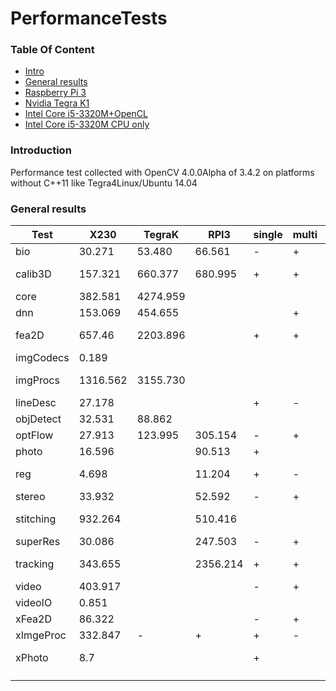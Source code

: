 PerformanceTests
========================
### Table Of Content <a name="toc"></a>
- [Intro](#intro)
- [General results](#generalResults)
- [Raspberry Pi 3](PerformanceTests.md#RPI3)
- [Nvidia Tegra K1](PerformanceTests.md#TegraK1)
- [Intel Core i5-3320M+OpenCL](PerformanceTests.md#x230CL)
- [Intel Core i5-3320M CPU only](PerformanceTests.md#x230)

### Introduction
Performance test collected with OpenCV 4.0.0Alpha of 3.4.2 on platforms without C++11 like Tegra4Linux/Ubuntu 14.04

####

### General results <a name="generalResults"> </a>


| Test | X230 | TegraK | RPI3 | single| multi|threading| opencl| comment|
|---|---|---|---|---|---|---|---| ---|
| bio | 30.271 |  53.480| 66.561 | - | + |- | -|  |
| calib3D | 157.321| 660.377| 680.995| +|+ |- |- |  particulary singlecore|
| core | 382.581| 4274.959 | | | | | +| |
| dnn| 153.069 |454.655| | | + | + | | |
| fea2D | 657.46 | 2203.896 | | + | + | - |- | particulary singlecore |
| imgCodecs | 0.189 | | | |  | | | ?|
| imgProcs | 1316.562 | 3155.730| | |  | | |  particulary singlecore |
| lineDesc | 27.178 | | | + | - |- |- | |
| objDetect |32.531 | 88.862| | |  | | +| |
| optFlow | 27.913| 123.995| 305.154|- | + |+ |- | |
| photo | 16.596| |90.513 |+  | |+ | | | 
| reg| 4.698 |  | 11.204| +| - | | |single core |
| stereo | 33.932 | | 52.592|- | + | +| | |
| stitching| 932.264| |510.416 | |  | |+ |  particulary singlecore |
| superRes | 30.086 | | 247.503|- | + |- | | |
| tracking | 343.655 | | 2356.214|+ | + | -| |particulary singlecore |
| video | 403.917| | | -| + |+ |+ | |
| videoIO| 0.851 | | | |  | | |? |
| xFea2D | 86.322| | |- | +| + |- | |
| xImgeProc | 332.847| -|+ |+ | -| | | |
| xPhoto | 8.7 | | | +|  | | | single core?|
| | | | |
| | | | |


